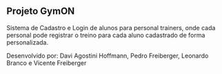 ## Projeto GymON 

Sistema de Cadastro e Login de alunos para personal trainers, onde cada personal pode registrar o treino para cada aluno cadastrado de forma personalizada.

Desenvolvido por: Davi Agostini Hoffmann, Pedro Freiberger, Leonardo Branco e Vicente Freiberger
